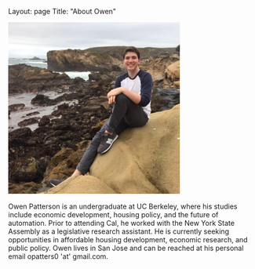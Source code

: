Layout: page
Title: "About Owen"

<img src="https://github.com/opatters0/opatters0.github.io/blob/master/OwenPointLobos.jpg" width="350" class="center">

Owen Patterson is an undergraduate at UC Berkeley, where his studies include economic development, housing policy, and the 
future of automation. Prior to attending Cal, he worked with the New York State Assembly as a legislative research assistant. 
He is currently seeking opportunities in affordable housing development, economic research, and public policy. Owen lives in 
San Jose and can be reached at his personal email opatters0 'at' gmail.com.
